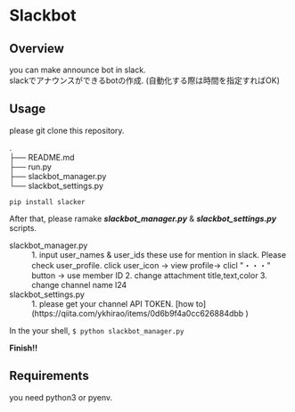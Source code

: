 # Slackbot   
## Overview  
you can make announce bot in slack.  
slackでアナウンスができるbotの作成. (自動化する際は時間を指定すればOK)  

## Usage  
please git clone this repository.

.  
├── README.md  
├── run.py  
├── slackbot_manager.py  
└── slackbot_settings.py  

`pip install slacker`  

After that, please ramake ***slackbot_manager.py*** & ***slackbot_settings.py*** scripts.  

<dl>
  <dt>slackbot_manager.py</dt>
  <dd>
  1. input user_names & user_ids  
  these use for mention in slack. Please check user_profile.  
  click user_icon -> view profile-> clicl "・・・" button -> use member ID  
  2. change attachment title,text,color  
  3. change channel name  l24
  </dd>
  <dt>slackbot_settings.py</dt>
  <dd>
  1. please get your channel API TOKEN. [how to](https://qiita.com/ykhirao/items/0d6b9f4a0cc626884dbb )
  </dd>
</dl>

In the your shell,
`$ python slackbot_manager.py`

**Finish!!**

## Requirements  
you need python3 or pyenv.
